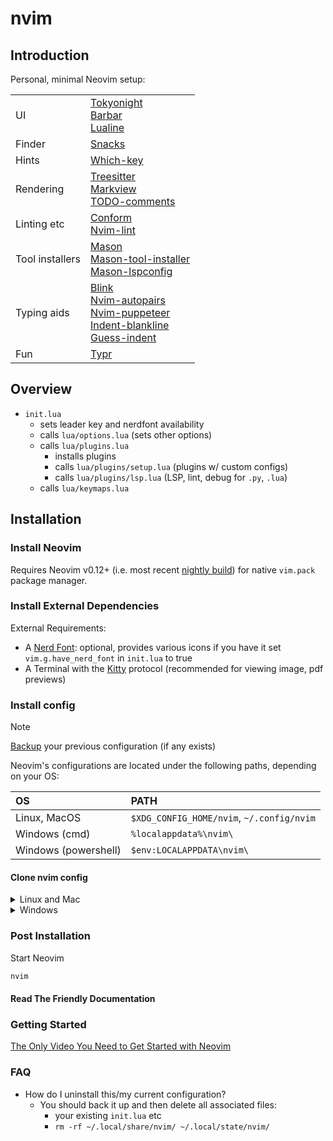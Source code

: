 # nvim

## Introduction

Personal, minimal Neovim setup:

|   |   |
|---|---|
| UI | [Tokyonight](https://github.com/folke/tokyonight.nvim) <br> [Barbar](https://github.com/romgrk/barbar.nvim) <br> [Lualine](https://github.com/nvim-lualine/lualine.nvim)
Finder | [Snacks](https://github.com/folke/snacks.nvim)
Hints | [Which-key](https://github.com/folke/which-key.nvim)
Rendering | [Treesitter](https://github.com/nvim-treesitter/nvim-treesitter) <br> [Markview](https://github.com/OXY2DEV/markview.nvim)<br> [TODO-comments](https://github.com/folke/todo-comments.nvim)
Linting etc | [Conform](https://github.com/stevearc/conform.nvim) <br>[Nvim-lint](https://github.com/mfussenegger/nvim-lint)
Tool installers | [Mason](https://github.com/mason-org/mason.nvim) <br>[Mason-tool-installer](https://github.com/WhoIsSethDaniel/mason-tool-installer) <br>[Mason-lspconfig](https://github.com/mason-org/mason-lspconfig.nvim)
Typing aids | [Blink](https://github.com/saghen/blink.cmp) <br>[Nvim-autopairs](https://github.com/windwp/nvim-autopairs) <br>[Nvim-puppeteer](https://github.com/chrisgrieser/nvim-puppeteer) <br>[Indent-blankline](https://github.com/lukas-reineke/indent-blankline.nvim) <br>[Guess-indent](https://github.com/NMAC427/guess-indent.nvim)
Fun | [Typr](https://github.com/nvzone/typr)

## Overview

- `init.lua` 
  - sets leader key and nerdfont availability
  - calls `lua/options.lua` (sets other options)
  - calls `lua/plugins.lua`
    - installs plugins 
    - calls `lua/plugins/setup.lua` (plugins w/ custom configs)
    - calls `lua/plugins/lsp.lua` (LSP, lint, debug for `.py`, `.lua`)
  - calls `lua/keymaps.lua`


## Installation

### Install Neovim

Requires Neovim v0.12+ (i.e. most recent [nightly build](
https://github.com/neovim/neovim/blob/master/INSTALL.md)) for native `vim.pack` package manager.

### Install External Dependencies

External Requirements:
- A [Nerd Font](https://www.nerdfonts.com/): optional, provides various icons
  if you have it set `vim.g.have_nerd_font` in `init.lua` to true
- A Terminal with the [Kitty](https://sw.kovidgoyal.net/kitty/) protocol (recommended for viewing image, pdf previews)

### Install config

> [!NOTE]
> [Backup](#FAQ) your previous configuration (if any exists)

Neovim's configurations are located under the following paths, depending on your OS:

| OS | PATH |
| :- | :--- |
| Linux, MacOS | `$XDG_CONFIG_HOME/nvim`, `~/.config/nvim` |
| Windows (cmd)| `%localappdata%\nvim\` |
| Windows (powershell)| `$env:LOCALAPPDATA\nvim\` |

#### Clone nvim config

<details><summary> Linux and Mac </summary>

```sh
git clone https://github.com/iacobo/nvim.git "${XDG_CONFIG_HOME:-$HOME/.config}"/nvim
```

</details>

<details><summary> Windows </summary>

If you're using `cmd.exe`:

```
git clone https://github.com/dam9000/kickstart-modular.nvim.git "%localappdata%\nvim"
```

If you're using `powershell.exe`

```
git clone https://github.com/dam9000/kickstart-modular.nvim.git "${env:LOCALAPPDATA}\nvim"
```

</details>

### Post Installation

Start Neovim

```sh
nvim
```

#### Read The Friendly Documentation


### Getting Started

[The Only Video You Need to Get Started with Neovim](https://youtu.be/m8C0Cq9Uv9o)

### FAQ

* How do I uninstall this/my current configuration?
  * You should back it up and then delete all associated files:
    * your existing `init.lua` etc
    * `rm -rf ~/.local/share/nvim/ ~/.local/state/nvim/`
